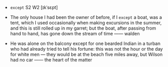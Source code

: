 - `except` S2 W2 [ɪkˈsɛpt]



- The only house I had been the owner of before, if I `except` a boat, was a tent, which I used occasionally when making excursions in the summer, and this is still rolled up in my garret; but the boat, after passing from hand to hand, has gone down the stream of time —— walden

-  He was alone on the balcony except for one bearded Indian in a turban who had already tried to tell his fortune: this was not the hour or the day for white men — they would be at the beach five miles away, but Wilson had no car —— the heart of the matter